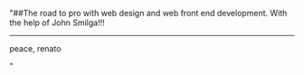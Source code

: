 "##The road to pro with web design and web front end development. With the help of John Smilga!!! <hr/> <p> peace, renato </p>" 
